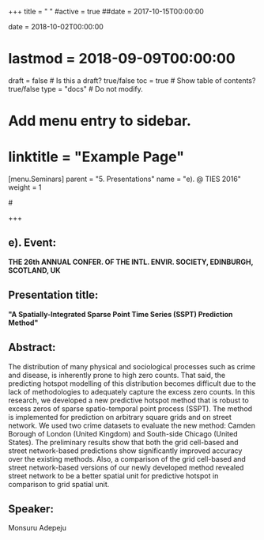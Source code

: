 +++
title = " "
#active = true
##date = 2017-10-15T00:00:00

date = 2018-10-02T00:00:00
# lastmod = 2018-09-09T00:00:00

draft = false  # Is this a draft? true/false
toc = true  # Show table of contents? true/false
type = "docs"  # Do not modify.

# Add menu entry to sidebar.
# linktitle = "Example Page"
[menu.Seminars]
  parent = "5. Presentations"
  name = "e). @ TIES 2016"
  weight = 1
 
#[]("/tutorial/tutor_eg_021018_files/featured.jpg"")

+++

## **e). Event:**

**THE 26th ANNUAL CONFER. OF THE INTL. ENVIR. SOCIETY, EDINBURGH, SCOTLAND, UK**

## **Presentation title:**

**"A Spatially-Integrated Sparse Point Time Series (SSPT) Prediction Method"**

## **Abstract:**

The distribution of many physical and sociological processes such as crime and disease, is inherently prone to high zero counts. That said, the predicting hotspot modelling of this distribution becomes difficult due to the lack of methodologies to adequately capture the excess zero counts. In this research, we developed a new predictive hotspot method that is robust to excess zeros of sparse spatio-temporal point process (SSPT). The method is implemented for prediction on arbitrary square grids and on street network. We used two crime datasets to evaluate the new method: Camden Borough of London (United Kingdom) and South-side Chicago (United States). The preliminary results show that both the grid cell-based and street network-based predictions show significantly improved accuracy over the existing methods. Also, a comparison of the grid cell-based and street network-based versions of our newly developed method revealed street network to be a better spatial unit for predictive hotspot in comparison to grid spatial unit.

## **Speaker:**

Monsuru Adepeju



